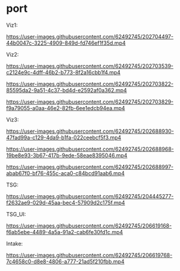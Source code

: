 # port

Viz1:

https://user-images.githubusercontent.com/62492745/202704497-44b0047c-3225-4909-849d-fd746ef1f35d.mp4

Viz2:

https://user-images.githubusercontent.com/62492745/202703539-c2124e9c-4dff-46b2-b773-8f2a16cbb1f4.mp4

https://user-images.githubusercontent.com/62492745/202703822-85595da2-9a51-4c37-bd4d-e2592af0a362.mp4

https://user-images.githubusercontent.com/62492745/202703829-f9a79055-a0aa-46e2-82fb-6ee1edcb94ea.mp4

Viz3:

https://user-images.githubusercontent.com/62492745/202688930-47fad99a-c129-4da9-b1fa-022ceebcf5f3.mp4

https://user-images.githubusercontent.com/62492745/202688968-19be8e93-3b67-417b-9ede-58eae8395046.mp4

https://user-images.githubusercontent.com/62492745/202688997-abab67f0-bf76-455c-aca0-c84bcd91aab6.mp4


TSG:

https://user-images.githubusercontent.com/62492745/204445277-f2632ae9-029d-45aa-bec4-57909d2c175f.mp4

TSG_UI:

https://user-images.githubusercontent.com/62492745/206619168-f6ab5ebe-4489-4a5a-91a2-cab6fe30fd1c.mp4

Intake:

https://user-images.githubusercontent.com/62492745/206619768-7c4658c0-d8e8-4806-a777-21ad5f210fbb.mp4
